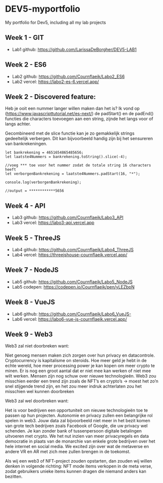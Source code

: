 # DEV5-myportfolio
My portfolio for Dev5, including all my lab projects

## Week 1 - GIT
* Lab1 github: https://github.com/LarissaDeBorgher/DEV5-LAB1

## Week 2 - ES6
* Lab2 github: https://github.com/Cournflaeik/Labo2_ES6
* Lab2 vercel: https://labo2-es-6.vercel.app/

## Week 2 - Discovered feature:
Heb je ooit een nummer langer willen maken dan het is?
Ik vond op (https://www.javascripttutorial.net/es-next/) de padStart() en de padEnd() functies die characters toevoegen aan een string, zijnde het langs voor of langs achter.

Gecombineerd met de slice functie kan je zo gemakkelijk strings gedeeltelijk verbergen. Dit kan bijvoorbeeld handig zijn bij het sensureren van bankrekeningen.

```
let bankrekening = 4651654865485656;
let laatste4Nummers = bankrekening.toString().slice(-4);

//voeg *** toe voor het nummer zodat de totale string 16 characters heeft
let verborgenBankrekening = laatste4Nummers.padStart(16, "*");

console.log(verborgenBankrekening);

//output = ************5656 

```

## Week 4 - API
* Lab3 github: https://github.com/Cournflaeik/Labo3_API
* Lab3 vercel: https://labo3-api.vercel.app

## Week 5 - ThreeJS
* Lab4 github: https://github.com/Cournflaeik/Labo4_ThreeJS
* Lab4 vercel: https://threejshouse-cournflaeik.vercel.app/

## Week 7 - NodeJS
* Lab5 github: https://github.com/Cournflaeik/Labo5_NodeJS
* Lab5 codepen: https://codepen.io/Cournflaeik/pen/yLEZbpN

## Week 8 - VueJS
* Lab6 github: https://github.com/Cournflaeik/Labo6_VueJS-
* Lab6 vercel: https://labo6-vue-js-cournflaeik.vercel.app/

## Week 9 - Web3
Web3 zal niet doorbreken want:

Niet genoeg mensen maken zich zorgen over hun privacy en datacontrole.
Cryptocurrency is kapitalisme on steroids. Hoe meer geld je hebt in de echte wereld, hoe meer processing power je kan kopen om meer crypto te minen.
Er is nog een groot aantal dat er niet mee kan werken of niet mee wilt werken. Mensen zijn nog schuw over nieuwe technologieën. Web3 zou misschien eerder een trend zijn zoals de NFT’s en crypto’s
→ moest het zo’n snel stijgende trend zijn, en het zou meer indruk achterlaten zou het misschien wel kunnen doorbreken


Web3 zal wel doorbreken want:

Het is voor bedrijven een opportuniteit om nieuwe technologieën toe te passen op hun projecten.
Autonomie en privacy zullen een belangrijke rol spelen in web3. Jouw data zal bijvoorbeeld niet meer in het bezit komen van grote tech bedrijven zoals Facebook of Google, die uw privacy wel schenden.
Je kan zonder bank of tussenpersoon digitale betalingen uitvoeren met crypto.
We het nut inzien van meer privacyregels en data democratie in plaats van de monarchie van enkele grote bedrijven over het hele internet en social media.
We excited zijn over wat de metaverse en andere VR en AR met zich mee zullen brengen in de toekomst.


Als wij een web3 of NFT-project zouden opstarten, dan zouden wij willen denken in volgende richting:
NFT mode items verkopen in de meta verse, zodat gebruikers unieke items kunnen dragen die niemand anders kan bezitten.